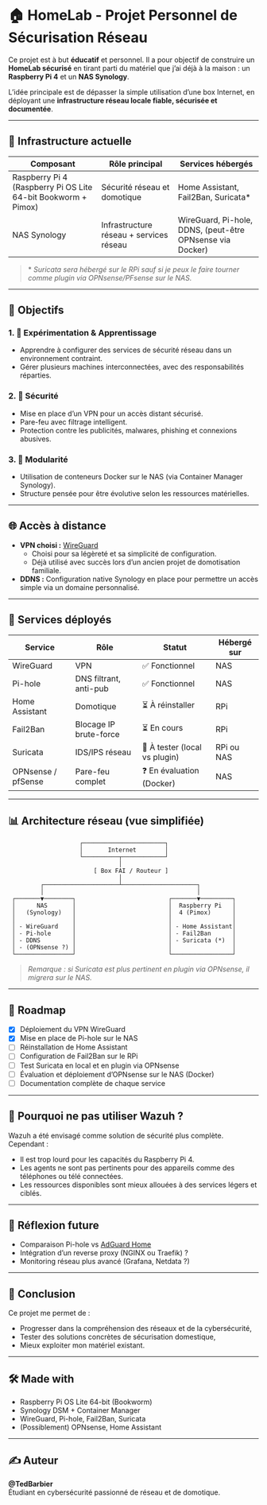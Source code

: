 # 🏠 HomeLab - Projet Personnel de Sécurisation Réseau

Ce projet est à but **éducatif** et personnel. Il a pour objectif de construire un **HomeLab sécurisé** en tirant parti du matériel que j’ai déjà à la maison : un **Raspberry Pi 4** et un **NAS Synology**.

L’idée principale est de dépasser la simple utilisation d’une box Internet, en déployant une **infrastructure réseau locale fiable, sécurisée et documentée**.

---

## 🔧 Infrastructure actuelle

| Composant     | Rôle principal                                      | Services hébergés                          |
|---------------|-----------------------------------------------------|--------------------------------------------|
| Raspberry Pi 4 (Raspberry Pi OS Lite 64-bit Bookworm + Pimox) | Sécurité réseau et domotique                | Home Assistant, Fail2Ban, Suricata*        |
| NAS Synology  | Infrastructure réseau + services réseau             | WireGuard, Pi-hole, DDNS, (peut-être OPNsense via Docker) |

> \* *Suricata sera hébergé sur le RPi sauf si je peux le faire tourner comme plugin via OPNsense/PFsense sur le NAS.*

---

## 📌 Objectifs

### 1. 🧠 Expérimentation & Apprentissage
- Apprendre à configurer des services de sécurité réseau dans un environnement contraint.
- Gérer plusieurs machines interconnectées, avec des responsabilités réparties.

### 2. 🔐 Sécurité
- Mise en place d’un VPN pour un accès distant sécurisé.
- Pare-feu avec filtrage intelligent.
- Protection contre les publicités, malwares, phishing et connexions abusives.

### 3. 🧱 Modularité
- Utilisation de conteneurs Docker sur le NAS (via Container Manager Synology).
- Structure pensée pour être évolutive selon les ressources matérielles.

---

## 🌐 Accès à distance

- **VPN choisi :** [WireGuard](https://www.wireguard.com/)
  - Choisi pour sa légèreté et sa simplicité de configuration.
  - Déjà utilisé avec succès lors d’un ancien projet de domotisation familiale.
- **DDNS :** Configuration native Synology en place pour permettre un accès simple via un domaine personnalisé.

---

## 🧰 Services déployés

| Service         | Rôle | Statut | Hébergé sur |
|----------------|------|--------|-------------|
| WireGuard       | VPN | ✅ Fonctionnel | NAS         |
| Pi-hole         | DNS filtrant, anti-pub | ✅ Fonctionnel | NAS         |
| Home Assistant  | Domotique | ⏳ À réinstaller | RPi         |
| Fail2Ban        | Blocage IP brute-force | ⏳ En cours | RPi         |
| Suricata        | IDS/IPS réseau | 🔄 À tester (local vs plugin) | RPi ou NAS   |
| OPNsense / pfSense | Pare-feu complet | ❓ En évaluation (Docker) | NAS         |

---

## 📊 Architecture réseau (vue simplifiée)

```
                    ┌───────────────────────┐
                    │       Internet        │
                    └──────────┬────────────┘
                               │
                        [ Box FAI / Routeur ]
                               │
         ┌─────────────────────┴─────────────────────┐
         │                                           │
 ┌───────▼────────┐                          ┌───────▼─────────┐
 │      NAS       │                          │  Raspberry Pi   │
 │   (Synology)   │                          │  4 (Pimox)      │
 │                │                          │                 │
 │ - WireGuard    │                          │ - Home Assistant│
 │ - Pi-hole      │                          │ - Fail2Ban      │
 │ - DDNS         │                          │ - Suricata (*)  │
 │ - (OPNsense ?) │                          │                 │
 └────────────────┘                          └─────────────────┘
```


> *Remarque : si Suricata est plus pertinent en plugin via OPNsense, il migrera sur le NAS.*

---

## 📅 Roadmap

- [x] Déploiement du VPN WireGuard
- [x] Mise en place de Pi-hole sur le NAS
- [ ] Réinstallation de Home Assistant
- [ ] Configuration de Fail2Ban sur le RPi
- [ ] Test Suricata en local et en plugin via OPNsense
- [ ] Évaluation et déploiement d’OPNsense sur le NAS (Docker)
- [ ] Documentation complète de chaque service

---

## 🤔 Pourquoi ne pas utiliser Wazuh ?

Wazuh a été envisagé comme solution de sécurité plus complète. Cependant :
- Il est trop lourd pour les capacités du Raspberry Pi 4.
- Les agents ne sont pas pertinents pour des appareils comme des téléphones ou télé connectées.
- Les ressources disponibles sont mieux allouées à des services légers et ciblés.

---

## 🧠 Réflexion future

- Comparaison Pi-hole vs [AdGuard Home](https://adguard.com/fr/adguard-home/overview.html)
- Intégration d’un reverse proxy (NGINX ou Traefik) ?
- Monitoring réseau plus avancé (Grafana, Netdata ?)

---

## 🎯 Conclusion

Ce projet me permet de :
- Progresser dans la compréhension des réseaux et de la cybersécurité,
- Tester des solutions concrètes de sécurisation domestique,
- Mieux exploiter mon matériel existant.

---

## 🛠️ Made with
- Raspberry Pi OS Lite 64-bit (Bookworm)
- Synology DSM + Container Manager
- WireGuard, Pi-hole, Fail2Ban, Suricata
- (Possiblement) OPNsense, Home Assistant

---

## ✍️ Auteur

**@TedBarbier**  
Étudiant en cybersécurité passionné de réseau et de domotique.